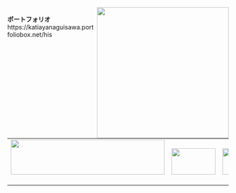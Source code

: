 <img src="https://octodex.github.com/images/hula_loop_octodex03.gif" align="right" width="300">
<br>
<b>ポートフォリオ</b><br>
https://katiayanaguisawa.portfoliobox.net/his<br>
<br><center> 
<a href="https://media.casinosecret.com/redirect.aspx?pid=3030&bid=1484"><img alt="" src="https://netrefer-a.akamaihd.net/casinosecret/202208011448_202207291414_JP_CasinoSecret_125x125.gif" border=0></img></a></center>
<br>
<br>
<table>
  <tr>
    <td><a href="https://px.a8.net/svt/ejp?a8mat=3NGYQH+14HHWY+CO4+63OY9" rel="nofollow">
<img border="0" width="350" height="80" alt="" src="https://www23.a8.net/svt/bgt?aid=220821209068&wid=001&eno=01&mid=s00000001642001025000&mc=1"></a>
<img border="0" width="1" height="1" src="https://www15.a8.net/0.gif?a8mat=3NGYQH+14HHWY+CO4+63OY9" alt="">
<img border="0" width="1" height="1" src="https://www10.a8.net/0.gif?a8mat=3BKFPU+4JQ84Y+2PEO+1I5SWH" alt=""></td>
    <td><a href="https://px.a8.net/svt/ejp?a8mat=3BK9GS+97114I+50+2HCB1D" rel="nofollow"><img border="0" width="100" height="60" alt="" src="https://www21.a8.net/svt/bgt?aid=200819692556&wid=001&eno=01&mid=s00000000018015006000&mc=1"></a><img border="0" width="1" height="1" src="https://www16.a8.net/0.gif?a8mat=3BK9GS+97114I+50+2HCB1D" alt="">
</td>
    <td><a href="https://px.a8.net/svt/ejp?a8mat=3NGYQH+1RPEIA+2KX0+2BGJKX" rel="nofollow">
<img border="0" width="120" height="60" alt="" src="https://www23.a8.net/svt/bgt?aid=220821209107&wid=001&eno=01&mid=s00000012042014018000&mc=1"></a>
<img border="0" width="1" height="1" src="https://www15.a8.net/0.gif?a8mat=3NGYQH+1RPEIA+2KX0+2BGJKX" alt=""></td>
   </tr>
</table>

  
